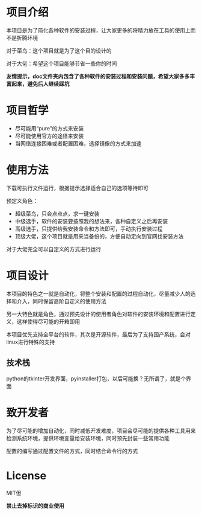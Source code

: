 # 项目介绍

本项目是为了简化各种软件的安装过程，让大家更多的将精力放在工具的使用上而不是折腾环境

对于菜鸟：这个项目就是为了这个目的设计的

对于大佬：希望这个项目能够节省一些你的时间

**友情提示，doc文件夹内包含了各种软件的安装过程和安装问题，希望大家多多丰富起来，避免后人继续踩坑**

# 项目哲学

- 尽可能用“pure”的方式来安装
- 尽可能使用官方的途径来安装
- 当网络连接困难或者配置困难，选择镜像的方式来加速

# 使用方法

下载可执行文件运行，根据提示选择适合自己的选项等待即可

预定义角色：

- 超级菜鸟，只会点点点，求一键安装
- 中级选手，软件的安装要按照我的想法来，各种自定义之后再安装
- 高级选手，只提供给我安装命令和方法即可，手动执行安装过程
- 顶级大佬，这个项目就是用来当备份的，方便自动定向到官网找安装方法

对于大佬完全可以自定义的方式进行运行

# 项目设计

本项目的特色之一就是自动化，将整个安装和配置的过程自动化，尽量减少人的选择和介入，同时保留高阶自定义的使用方法

另一大特色就是角色，通过预先设计的使用者角色对软件的安装环境和配置进行定义，这样使得尽可能的开箱即用

本项目优先支持全平台的软件，其次是开源软件，最后为了支持国产系统，会对linux进行特殊的支持

## 技术栈

python的tkinter开发界面，pyinstaller打包，以后可能换？无所谓了，就是个界面

# 致开发者

为了尽可能的增加自动化，同时减低开发难度，项目会尽可能的提供各种工具用来检测系统环境，提供环境变量给安装环境，同时预先封装一些常用功能

配置的编写通过配置文件的方式，同时结合命令行的方式

# License

MIT但

**禁止去掉标识的商业使用**



 


